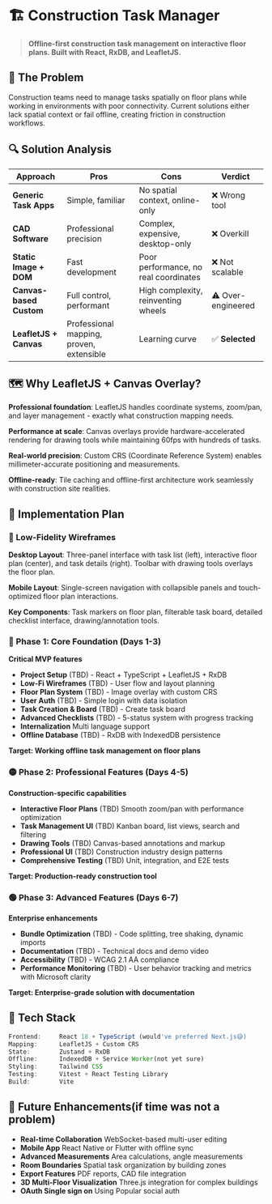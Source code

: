 # 🏗️ Construction Task Manager

> **Offline-first construction task management on interactive floor plans. Built with React, RxDB, and LeafletJS.**

## 🎯 The Problem

Construction teams need to manage tasks spatially on floor plans while working in environments with poor connectivity. Current solutions either lack spatial context or fail offline, creating friction in construction workflows.

## 🔍 Solution Analysis

| Approach | Pros | Cons | Verdict |
|----------|------|------|---------|
| **Generic Task Apps** | Simple, familiar | No spatial context, online-only | ❌ Wrong tool |
| **CAD Software** | Professional precision | Complex, expensive, desktop-only | ❌ Overkill |
| **Static Image + DOM** | Fast development | Poor performance, no real coordinates | ❌ Not scalable |
| **Canvas-based Custom** | Full control, performant | High complexity, reinventing wheels | ⚠️ Over-engineered |
| **LeafletJS + Canvas** | Professional mapping, proven, extensible | Learning curve | ✅ **Selected** |

## 🗺️ Why LeafletJS + Canvas Overlay?

**Professional foundation**: LeafletJS handles coordinate systems, zoom/pan, and layer management - exactly what construction mapping needs.

**Performance at scale**: Canvas overlays provide hardware-accelerated rendering for drawing tools while maintaining 60fps with hundreds of tasks.

**Real-world precision**: Custom CRS (Coordinate Reference System) enables millimeter-accurate positioning and measurements.

**Offline-ready**: Tile caching and offline-first architecture work seamlessly with construction site realities.

## 🎯 Implementation Plan

### 📐 Low-Fidelity Wireframes

**Desktop Layout**: Three-panel interface with task list (left), interactive floor plan (center), and task details (right). Toolbar with drawing tools overlays the floor plan.

**Mobile Layout**: Single-screen navigation with collapsible panels and touch-optimized floor plan interactions.

**Key Components**: Task markers on floor plan, filterable task board, detailed checklist interface, drawing/annotation tools.

### 🔴 Phase 1: Core Foundation (Days 1-3)
**Critical MVP features**

- **Project Setup** (TBD) - React + TypeScript + LeafletJS + RxDB
- **Low-Fi Wireframes** (TBD) - User flow and layout planning
- **Floor Plan System** (TBD) - Image overlay with custom CRS  
- **User Auth** (TBD) - Simple login with data isolation
- **Task Creation & Board** (TBD) - Create task board
- **Advanced Checklists** (TBD) - 5-status system with progress tracking
- **Internalization** Multi language support
- **Offline Database** (TBD) - RxDB with IndexedDB persistence

**Target: Working offline task management on floor plans**

### 🟡 Phase 2: Professional Features (Days 4-5)  
**Construction-specific capabilities**

- **Interactive Floor Plans** (TBD) Smooth zoom/pan with performance optimization
- **Task Management UI** (TBD) Kanban board, list views, search and filtering
- **Drawing Tools** (TBD) Canvas-based annotations and markup
- **Professional UI** (TBD) Construction industry design patterns
- **Comprehensive Testing** (TBD) Unit, integration, and E2E tests


**Target: Production-ready construction tool**

### 🟢 Phase 3: Advanced Features (Days 6-7)
**Enterprise enhancements**

- **Bundle Optimization** (TBD) - Code splitting, tree shaking, dynamic imports
- **Documentation** (TBD) - Technical docs and demo video
- **Accessibility** (TBD) - WCAG 2.1 AA compliance
- **Performance Monitoring** (TBD) - User behavior tracking and metrics with Microsoft clarity

**Target: Enterprise-grade solution with documentation**

## 🎨 Tech Stack

```typescript
Frontend:     React 18 + TypeScript (would've preferred Next.js😅)
Mapping:      LeafletJS + Custom CRS
State:        Zustand + RxDB
Offline:      IndexedDB + Service Worker(not yet sure)  
Styling:      Tailwind CSS
Testing:      Vitest + React Testing Library
Build:        Vite
```

## 🚀 Future Enhancements(if time was not a problem)

- **Real-time Collaboration** WebSocket-based multi-user editing
- **Mobile App** React Native or Flutter with offline sync
- **Advanced Measurements** Area calculations, angle measurements
- **Room Boundaries** Spatial task organization by building zones
- **Export Features** PDF reports, CAD file integration
- **3D Multi-Floor Visualization** Three.js integration for complex buildings
- **OAuth Single sign on** Using Popular social auth
